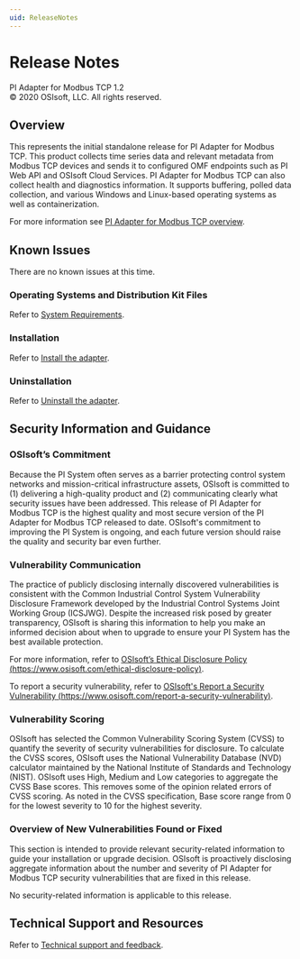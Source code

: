 ```yaml
---
uid: ReleaseNotes
---
```


# Release Notes

PI Adapter for Modbus TCP 1.2<br>
© 2020 OSIsoft, LLC. All rights reserved.

## Overview

This represents the initial standalone release for PI Adapter for Modbus TCP. This product collects time series data and relevant metadata from Modbus TCP devices and sends it to configured OMF endpoints such as PI Web API and OSIsoft Cloud Services. PI Adapter for Modbus TCP can also collect health and diagnostics information. It supports buffering, polled data collection, and various Windows and Linux-based operating systems as well as containerization.

For more information see [PI Adapter for Modbus TCP overview](xref:PIAdapterforModbusTCPoverview).

## Known Issues

There are no known issues at this time.

### Operating Systems and Distribution Kit Files

Refer to [System Requirements](xref:SystemRequirements).

### Installation

Refer to [Install the adapter](xref:InstallTheAdapter).

### Uninstallation

Refer to [Uninstall the adapter](xref:UninstallTheAdapter).

## Security Information and Guidance

### OSIsoft’s Commitment

Because the PI System often serves as a barrier protecting control system networks and mission-critical infrastructure assets, OSIsoft is committed to (1) delivering a high-quality product and (2) communicating clearly what security issues have been addressed. This release of PI Adapter for Modbus TCP is the highest quality and most secure version of the PI Adapter for Modbus TCP released to date. OSIsoft's commitment to improving the PI System is ongoing, and each future version should raise the quality and security bar even further.

### Vulnerability Communication

The practice of publicly disclosing internally discovered vulnerabilities is consistent with the Common Industrial Control System Vulnerability Disclosure Framework developed by the Industrial Control Systems Joint Working Group (ICSJWG). Despite the increased risk posed by greater transparency, OSIsoft is sharing this information to help you make an informed decision about when to upgrade to ensure your PI System has the best available protection.

For more information, refer to [OSIsoft’s Ethical Disclosure Policy (https://www.osisoft.com/ethical-disclosure-policy)](https://www.osisoft.com/ethical-disclosure-policy).

To report a security vulnerability, refer to [OSIsoft's Report a Security Vulnerability (https://www.osisoft.com/report-a-security-vulnerability)](https://www.osisoft.com/report-a-security-vulnerability).

### Vulnerability Scoring

OSIsoft has selected the Common Vulnerability Scoring System (CVSS) to quantify the severity of security vulnerabilities for disclosure. To calculate the CVSS scores, OSIsoft uses the National Vulnerability Database (NVD) calculator maintained by the National Institute of Standards and Technology (NIST).  OSIsoft uses High, Medium and Low categories to aggregate the CVSS Base scores. This removes some of the opinion related errors of CVSS scoring.  As noted in the CVSS specification, Base score range from 0 for the lowest severity to 10 for the highest severity.

### Overview of New Vulnerabilities Found or Fixed

This section is intended to provide relevant security-related information to guide your installation or upgrade decision. OSIsoft is proactively disclosing aggregate information about the number and severity of PI Adapter for Modbus TCP security vulnerabilities that are fixed in this release.

No security-related information is applicable to this release.

## Technical Support and Resources

Refer to [Technical support and feedback](xref:TechnicalSupportAndFeedback).
